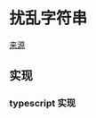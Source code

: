 # 扰乱字符串
[来源](https://leetcode.cn/problems/scramble-string/)

## 实现

### typescript 实现
```typescript

```
